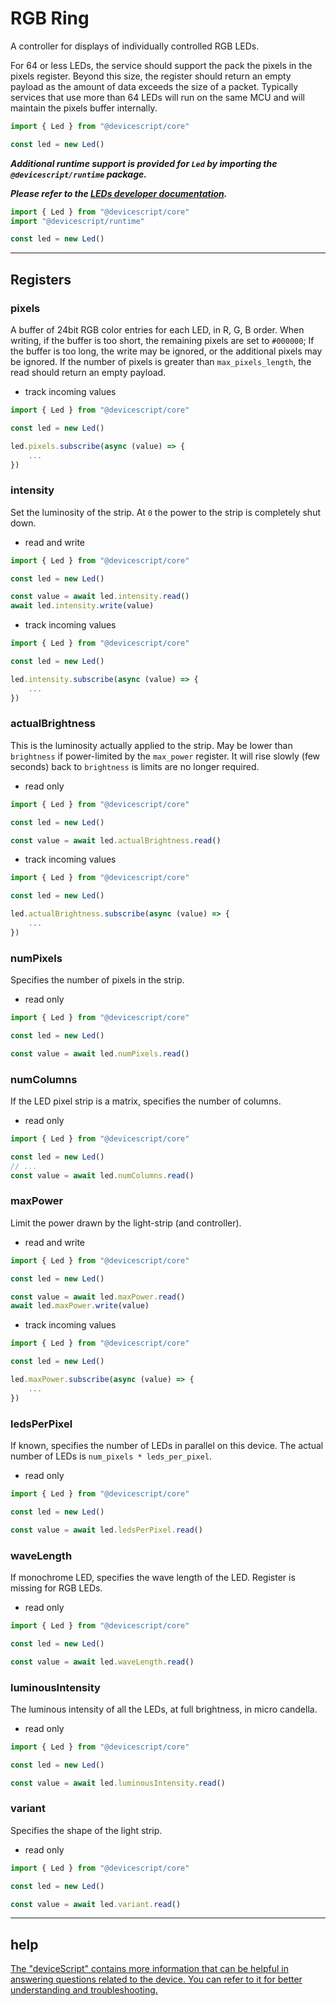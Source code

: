 # RGB Ring

A controller for displays of individually controlled RGB LEDs.

For 64 or less LEDs, the service should support the pack the pixels in the pixels register. Beyond this size, the register should return an empty payload as the amount of data exceeds the size of a packet. Typically services that use more than 64 LEDs will run on the same MCU and will maintain the pixels buffer internally.

```typescript
import { Led } from "@devicescript/core"

const led = new Led()
```

***Additional runtime support is provided for `Led` by importing the `@devicescript/runtime` package.***

***Please refer to the [LEDs developer documentation](https://microsoft.github.io/devicescript/developer/leds).***

```typescript
import { Led } from "@devicescript/core"
import "@devicescript/runtime"

const led = new Led()
```

---

## Registers

### pixels

A buffer of 24bit RGB color entries for each LED, in R, G, B order. When writing, if the buffer is too short, the remaining pixels are set to `#000000`; If the buffer is too long, the write may be ignored, or the additional pixels may be ignored. If the number of pixels is greater than `max_pixels_length`, the read should return an empty payload.

* track incoming values

```typescript
import { Led } from "@devicescript/core"

const led = new Led()

led.pixels.subscribe(async (value) => {
    ...
})
```

### intensity

Set the luminosity of the strip. At `0` the power to the strip is completely shut down.

* read and write

```typeScript
import { Led } from "@devicescript/core"

const led = new Led()

const value = await led.intensity.read()
await led.intensity.write(value)
```

* track incoming values

```typescript
import { Led } from "@devicescript/core"

const led = new Led()

led.intensity.subscribe(async (value) => {
    ...
})
```

### actualBrightness

This is the luminosity actually applied to the strip. May be lower than `brightness` if power-limited by the `max_power` register. It will rise slowly (few seconds) back to `brightness` is limits are no longer required.

* read only

```typeScript
import { Led } from "@devicescript/core"

const led = new Led()

const value = await led.actualBrightness.read()
```

* track incoming values

```typescript
import { Led } from "@devicescript/core"

const led = new Led()

led.actualBrightness.subscribe(async (value) => {
    ...
})
```

### numPixels

Specifies the number of pixels in the strip.

* read only

```typeScript
import { Led } from "@devicescript/core"

const led = new Led()

const value = await led.numPixels.read()
```

### numColumns

If the LED pixel strip is a matrix, specifies the number of columns.

* read only

```typeScript
import { Led } from "@devicescript/core"

const led = new Led()
// ...
const value = await led.numColumns.read()
```

### maxPower

Limit the power drawn by the light-strip (and controller).

* read and write

```typeScript
import { Led } from "@devicescript/core"

const led = new Led()

const value = await led.maxPower.read()
await led.maxPower.write(value)
```

* track incoming values

```typescript
import { Led } from "@devicescript/core"

const led = new Led()

led.maxPower.subscribe(async (value) => {
    ...
})
```

### ledsPerPixel

If known, specifies the number of LEDs in parallel on this device. The actual number of LEDs is `num_pixels * leds_per_pixel`.

* read only

```typeScript
import { Led } from "@devicescript/core"

const led = new Led()

const value = await led.ledsPerPixel.read()
```

### waveLength

If monochrome LED, specifies the wave length of the LED. Register is missing for RGB LEDs.

* read only

```typeScript
import { Led } from "@devicescript/core"

const led = new Led()

const value = await led.waveLength.read()
```

### luminousIntensity

The luminous intensity of all the LEDs, at full brightness, in micro candella.

* read only

```typeScript
import { Led } from "@devicescript/core"

const led = new Led()

const value = await led.luminousIntensity.read()
```

### variant

Specifies the shape of the light strip.

* read only

```typeScript
import { Led } from "@devicescript/core"

const led = new Led()

const value = await led.variant.read()
```

---

## help

[The &#34;deviceScript&#34; contains more information that can be helpful in answering questions related to the device. You can refer to it for better understanding and troubleshooting.](https://microsoft.github.io/devicescript/)
